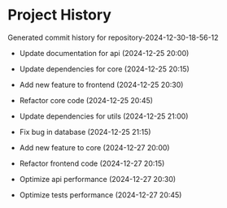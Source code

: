 # Project History

Generated commit history for repository-2024-12-30-18-56-12

- Update documentation for api (2024-12-25 20:00)

- Update dependencies for core (2024-12-25 20:15)

- Add new feature to frontend (2024-12-25 20:30)

- Refactor core code (2024-12-25 20:45)

- Update dependencies for utils (2024-12-25 21:00)

- Fix bug in database (2024-12-25 21:15)

- Add new feature to core (2024-12-27 20:00)

- Refactor frontend code (2024-12-27 20:15)

- Optimize api performance (2024-12-27 20:30)

- Optimize tests performance (2024-12-27 20:45)

